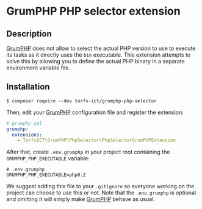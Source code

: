 # GrumPHP PHP selector extension

## Description

[GrumPHP][1] does not allow to select the actual PHP version to use to execute its tasks as it directly uses the `bin` 
executable. This extension attempts to solve this by allowing you to define the actual PHP binary in a separate 
environment variable file.

## Installation

```shell
$ composer require --dev torfs-ict/grumphp-php-selector
```

Then, edit your [GrumPHP][1] configuration file and register the extension:

```yaml
# grumphp.yml
grumphp:
  extensions:
    - TorfsICT\GrumPHP\PhpSelector\PhpSelectorGrumPHPExtension
```

After that, create `.env.grumphp` in your project root containing the `GRUMPHP_PHP_EXECUTABLE` variable:

```dotenv
# .env.grumphp
GRUMPHP_PHP_EXECUTABLE=php8.2
```

We suggest adding this file to your `.gitignore` so everyone working on the project can choose to use this or not. Note 
that the `.env.grumphp` is optional and omitting it will simply make [GrumPHP][1] behave as usual.

[1]: https://packagist.org/packages/grumphp/grumphp